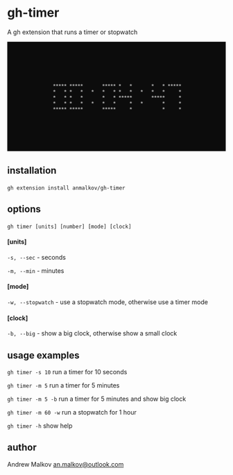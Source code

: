 # gh-timer

A gh extension that runs a timer or stopwatch

![gh-timer](https://github.com/anmalkov/gh-timer/blob/main/demo.png?raw=true)

## installation

`gh extension install anmalkov/gh-timer`

## options

`gh timer [units] [number] [mode] [clock]`

#### [units]
`-s, --sec` - seconds

`-m, --min` - minutes

#### [mode]
`-w, --stopwatch` - use a stopwatch mode, otherwise use a timer mode

#### [clock]
`-b, --big` - show a big clock, otherwise show a small clock

## usage examples

`gh timer -s 10`
run a timer for 10 seconds

`gh timer -m 5`
run a timer for 5 minutes

`gh timer -m 5 -b`
run a timer for 5 minutes and show big clock

`gh timer -m 60 -w`
run a stopwatch for 1 hour

`gh timer -h`
show help

## author

Andrew Malkov <an.malkov@outlook.com>
